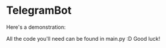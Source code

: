 # TelegramBot
Here's a demonstration: 

All the code you'll need can be found in main.py :D
Good luck!
